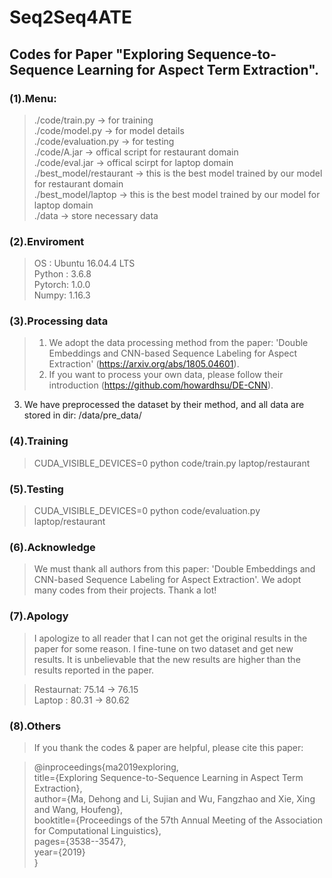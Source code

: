 # Seq2Seq4ATE

## Codes for Paper "Exploring Sequence-to-Sequence Learning for Aspect Term Extraction".

### (1).Menu:  
> ./code/train.py -> for training  
> ./code/model.py -> for model details  
> ./code/evaluation.py -> for testing  
> ./code/A.jar -> offical script for restaurant domain  
> ./code/eval.jar -> offical scirpt for laptop domain  
> ./best_model/restaurant -> this is the best model trained by our model for restaurant domain  
> ./best_model/laptop -> this is the best model trained by our model for laptop domain  
> ./data -> store necessary data  


### (2).Enviroment
> OS         : Ubuntu 16.04.4 LTS  
> Python : 3.6.8  
> Pytorch: 1.0.0  
> Numpy: 1.16.3  

### (3).Processing data  
> 1. We adopt the data processing method from the paper: 'Double Embeddings and CNN-based Sequence Labeling for Aspect Extraction' (https://arxiv.org/abs/1805.04601).  
> 2. If you want to process your own data, please follow their introduction (https://github.com/howardhsu/DE-CNN).  
3. We have preprocessed the dataset by their method, and all data are stored in dir: /data/pre_data/  


### (4).Training
> CUDA_VISIBLE_DEVICES=0 python code/train.py laptop/restaurant

### (5).Testing
> CUDA_VISIBLE_DEVICES=0 python code/evaluation.py laptop/restaurant


### (6).Acknowledge
> We must thank all authors from this paper: 'Double Embeddings and CNN-based Sequence Labeling for Aspect Extraction'. We adopt many codes from their projects. Thank a lot!

### (7).Apology
> I apologize to all reader that I can not get the original results in the paper for some reason. I fine-tune on two dataset and get new results. It is unbelievable that the new results are higher than the results reported in the paper. 

> Restaurnat: 75.14 -> 76.15  
> Laptop    : 80.31 -> 80.62  

### (8).Others
> If you thank the codes & paper are helpful, please cite this paper:  

> @inproceedings{ma2019exploring,  
>   title={Exploring Sequence-to-Sequence Learning in Aspect Term Extraction},  
>              author={Ma, Dehong and Li, Sujian and Wu, Fangzhao and Xie, Xing and Wang, Houfeng},  
>              booktitle={Proceedings of the 57th Annual Meeting of the Association for Computational Linguistics},  
>              pages={3538--3547},  
>             year={2019}  
> }



